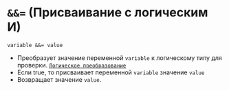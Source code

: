 # `&&=` (Присваивание с логическим И)

`variable &&= value`

- Преобразует значение переменной `variable` к логическому типу для проверки. [`Логическое преобразование`](<../ТЕОРИЯ/Преобразование (логическое).md>)
- Если true, то присваивает переменной `variable` значение `value`
- Возвращает значение `value`.
